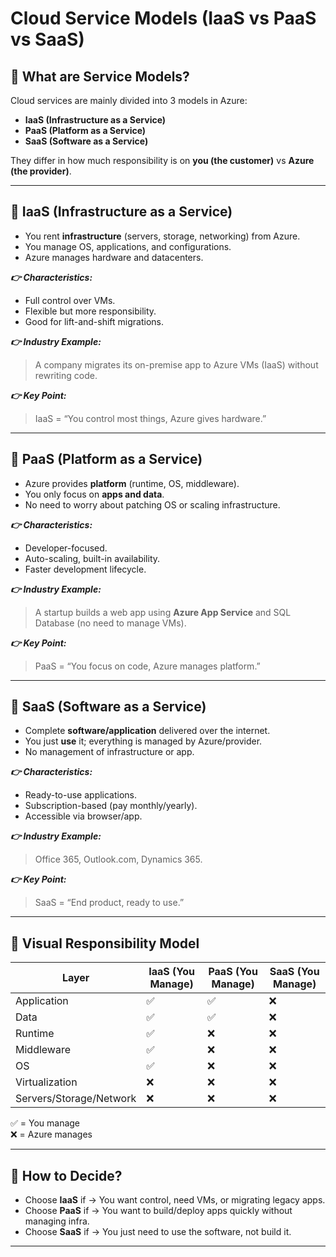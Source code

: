 # Cloud Service Models (IaaS vs PaaS vs SaaS)

## 🔹 What are Service Models?
Cloud services are mainly divided into 3 models in Azure:  
- **IaaS (Infrastructure as a Service)**  
- **PaaS (Platform as a Service)**  
- **SaaS (Software as a Service)**  

They differ in how much responsibility is on **you (the customer)** vs **Azure (the provider)**.

---

## 🔹 IaaS (Infrastructure as a Service)

- You rent **infrastructure** (servers, storage, networking) from Azure.  
- You manage OS, applications, and configurations.  
- Azure manages hardware and datacenters.

***👉 Characteristics:***  
- Full control over VMs.  
- Flexible but more responsibility.  
- Good for lift-and-shift migrations.  

***👉 Industry Example:***  
> A company migrates its on-premise app to Azure VMs (IaaS) without rewriting code.  

***👉 Key Point:***  
> IaaS = “You control most things, Azure gives hardware.”  

---

## 🔹 PaaS (Platform as a Service)

- Azure provides **platform** (runtime, OS, middleware).  
- You only focus on **apps and data**.  
- No need to worry about patching OS or scaling infrastructure.

***👉 Characteristics:***  
- Developer-focused.  
- Auto-scaling, built-in availability.  
- Faster development lifecycle.  

***👉 Industry Example:***  
> A startup builds a web app using **Azure App Service** and SQL Database (no need to manage VMs).  

***👉 Key Point:***  
> PaaS = “You focus on code, Azure manages platform.”  

---

## 🔹 SaaS (Software as a Service)

- Complete **software/application** delivered over the internet.  
- You just **use** it; everything is managed by Azure/provider.  
- No management of infrastructure or app.  

***👉 Characteristics:***  
- Ready-to-use applications.  
- Subscription-based (pay monthly/yearly).  
- Accessible via browser/app.  

***👉 Industry Example:***  
> Office 365, Outlook.com, Dynamics 365.  

***👉 Key Point:***  
> SaaS = “End product, ready to use.”  

---

## 🔹 Visual Responsibility Model

| Layer              | IaaS (You Manage) | PaaS (You Manage) | SaaS (You Manage) |
|--------------------|------------------|------------------|------------------|
| Application        | ✅               | ✅               | ❌               |
| Data               | ✅               | ✅               | ❌               |
| Runtime            | ✅               | ❌               | ❌               |
| Middleware         | ✅               | ❌               | ❌               |
| OS                 | ✅               | ❌               | ❌               |
| Virtualization     | ❌               | ❌               | ❌               |
| Servers/Storage/Network | ❌         | ❌               | ❌               |

✅ = You manage  
❌ = Azure manages  

---

## 🔹 How to Decide?

- Choose **IaaS** if → You want control, need VMs, or migrating legacy apps.  
- Choose **PaaS** if → You want to build/deploy apps quickly without managing infra.  
- Choose **SaaS** if → You just need to use the software, not build it.  

---
